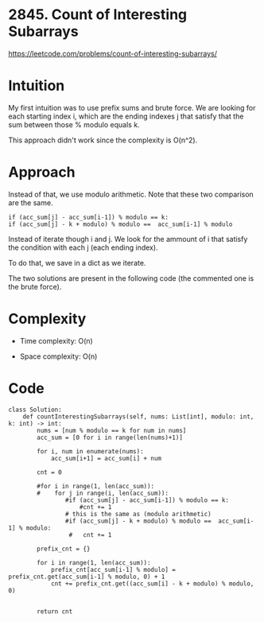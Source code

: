 # 2845. Count of Interesting Subarrays

https://leetcode.com/problems/count-of-interesting-subarrays/

# Intuition
<!-- Describe your first thoughts on how to solve this problem. -->

My first intuition was to use prefix sums and brute force. We are looking for each starting index i, which are the ending indexes j that satisfy that the sum between those % modulo equals k.

This approach didn't work since the complexity is O(n^2).

# Approach
<!-- Describe your approach to solving the problem. -->

Instead of that, we use modulo arithmetic.
Note that these two comparison are the same.
```
if (acc_sum[j] - acc_sum[i-1]) % modulo == k:
if (acc_sum[j] - k + modulo) % modulo ==  acc_sum[i-1] % modulo
```

Instead of iterate though i and j. We look for the ammount of i that satisfy the condition with each j (each ending index).

To do that, we save in a dict as we iterate.

The two solutions are present in the following code (the commented one is the brute force).


# Complexity
- Time complexity: O(n)
<!-- Add your time complexity here, e.g. $$O(n)$$ -->

- Space complexity: O(n)
<!-- Add your space complexity here, e.g. $$O(n)$$ -->

# Code
```python3 []
class Solution:
    def countInterestingSubarrays(self, nums: List[int], modulo: int, k: int) -> int:
        nums = [num % modulo == k for num in nums]
        acc_sum = [0 for i in range(len(nums)+1)]

        for i, num in enumerate(nums):
            acc_sum[i+1] = acc_sum[i] + num

        cnt = 0

        #for i in range(1, len(acc_sum)):
        #    for j in range(i, len(acc_sum)):
                #if (acc_sum[j] - acc_sum[i-1]) % modulo == k:
                    #cnt += 1
                # this is the same as (modulo arithmetic)
                #if (acc_sum[j] - k + modulo) % modulo ==  acc_sum[i-1] % modulo:
                 #   cnt += 1

        prefix_cnt = {}

        for i in range(1, len(acc_sum)):
            prefix_cnt[acc_sum[i-1] % modulo] = prefix_cnt.get(acc_sum[i-1] % modulo, 0) + 1
            cnt += prefix_cnt.get((acc_sum[i] - k + modulo) % modulo, 0)   
        

        return cnt
        
```
